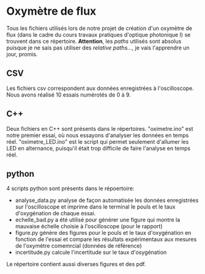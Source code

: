 # Oxymètre de flux

Tous les fichiers utilisés lors de notre projet de création d'un oxymètre de flux (dans le cadre du cours travaux pratiques d'optique photonique I) se trouvent dans ce répertoire.
**Attention**, les *paths* utilisés sont absolus puisque je ne sais pas utiliser des *relative paths...*, je vais l'apprendre un jour, promis.

## CSV

Les fichiers csv correspondent aux données enregistrées à l'oscilloscope. Nous avons réalisé 10 essais numérotés de 0 à 9.

## C++

Deux fichiers en C++ sont présents dans le répertoires. "oximetre.ino" est notre premier essai, où nous essayons d'analyser les données en temps réel. 
"oximetre_LED.ino" est le script qui permet seulement d'allumer les LED en alternance, puisqu'il était trop difficile de faire l'analyse en temps réel.

## python

4 scripts python sont présents dans le répoertoire:
- analyse_data.py analyse de façon automatisée les données enregistrées sur l'oscilloscope et imprime dans le terminal le pouls et le taux d'oxygénation de chaque essai.
- echelle_bad.py a été utilisé pour générer une figure qui montre la mauvaise échelle choisie à l'oscilloscope (pour le rapport)
- figure.py génère des figures pour le pouls et le taux d'oxygénation en fonction de l'essai et compare les résultats expérimentaux aux mesures de l'oxymètre comemrcial (données de référence)
- incertitude.py calcule l'incertitude sur le taux d'osygénation

Le répertoire contient aussi diverses figures et des pdf.
